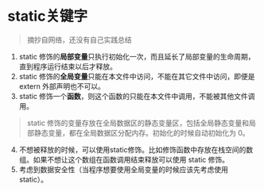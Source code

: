# static关键字

> 摘抄自网络，还没有自己实践总结

1. static 修饰的**局部变量**只执行初始化一次，而且延长了局部变量的生命周期，直到程序运行结束以后才释放。
2. static 修饰的**全局变量**只能在本文件中访问，不能在其它文件中访问，即便是 extern 外部声明也不可以。
3. static 修饰一个**函数**，则这个函数的只能在本文件中调用，不能被其他文件调用。

> static 修饰的变量存放在全局数据区的静态变量区，包括全局静态变量和局部静态变量，都在全局数据区分配内存。初始化的时候自动初始化为 0。
4. 不想被释放的时候，可以使用static修饰。比如修饰函数中存放在栈空间的数组。如果不想让这个数组在函数调用结束释放可以使用 static 修饰。
5. 考虑到数据安全性（当程序想要使用全局变量的时候应该先考虑使用 static）。